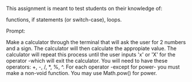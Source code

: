 This assignment is meant to test students on their knowledge of: 

functions,
if statements (or switch-case),
loops.


Prompt:

Make a calculator through the terminal that will ask the user for 2 numbers and a sign.
The calculator will then calculate the appropiate value.
The calculator will repeat this process until the user inputs 'x' or 'X' for the operator
-which will exit the calculator.
You will need to have these operators: +, -, /, *, %, ^.
For each operator -except for power- you must make a non-void function.
You may use Math.pow() for power.